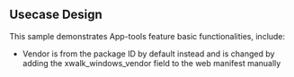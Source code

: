 ## Usecase Design

This sample demonstrates App-tools feature basic functionalities, include:

* Vendor is from the package ID by default instead and is changed by adding the xwalk_windows_vendor field to the web manifest manually
